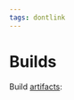 ```yaml
---
tags: dontlink
---
```


# Builds

Build [artifacts](https://circleci.com/api/v1.1/project/github/yggdrasil-network/yggdrasil-go/latest/artifacts):

<script type="text/javascript">
let url = 'https://circleci.com/api/v1.1/project/github/yggdrasil-network/yggdrasil-go/latest/artifacts';

fetch(url)
.then(res => res.json())
.then(function (bins) {
  for (var idx in bins) {
    var bin = bins[idx]
    var link = document.createElement('a');
    link.appendChild(document.createTextNode(bin.path));
    link.title = bin.path;
    link.href = bin.url;
    document.body.appendChild(link);
    document.body.appendChild(document.createElement('br'));
  }
})
.catch(err => { throw err });
</script>
